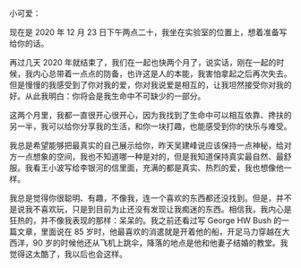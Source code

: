 小可爱：

现在是 2020 年 12 月 23 日下午两点二十，我坐在实验室的位置上，想着准备写给你的话。

再过几天 2020 年就结束了，我们在一起也快两个月了，说实话，刚在一起的时候，我内心总带着一点点的防备，也许这是人的本能，我害怕拿起之后再次失去。但是慢慢的我感受到了你对我的爱，你对我说爱是相互的，让我坦然接受你对我的好。从此我明白：你将会是我生命中不可缺少的一部分。

这两个月里，我都一直很开心很开心，因为我找到了生命中可以相互依靠、搀扶的另一半，我可以给你分享我的生活，和你一块打趣，也能感受到你的快乐与难受。

我总是希望能够把最真实的自己展示给你，昨天吴建峰说应该保持一点神秘，给对方一点想象的空间，我也不知道哪一种是对的，但是我知道保持真实最自然、最舒服。我看王小波写给李银河的信里面，充满的都是真实、热烈的爱，我也想像他一样。

我总是觉得你很聪明、有趣，不像我，连一个喜欢的东西都还没找到。但是，并不是说我不喜欢玩，只是到目前为止还没有发现让我痴迷的东西。相信我，我内心是狂热的，并不像我表现的那样：呆呆的。我之前还看过写 George HW Bush 的一篇文章，里面说在 85 岁时，他最喜欢的消遣就是开着他的船，开足马力穿越在大西洋，90 岁的时候他还从飞机上跳伞，降落的地点是他和他妻子结婚的教堂。我觉得这太酷了，我以后也会这样。









































